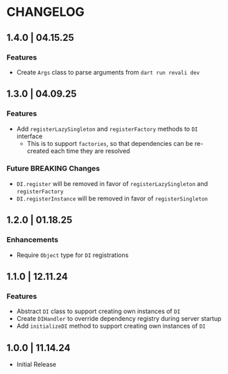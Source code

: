 # CHANGELOG

## 1.4.0 | 04.15.25

### Features

- Create `Args` class to parse arguments from `dart run revali dev`

## 1.3.0 | 04.09.25

### Features

- Add `registerLazySingleton` and `registerFactory` methods to `DI` interface
  - This is to support `factories`, so that dependencies can be re-created each time they are resolved

### Future BREAKING Changes

- `DI.register` will be removed in favor of `registerLazySingleton` and `registerFactory`
- `DI.registerInstance` will be removed in favor of `registerSingleton`

## 1.2.0 | 01.18.25

### Enhancements

- Require `Object` type for `DI` registrations

## 1.1.0 | 12.11.24

### Features

- Abstract `DI` class to support creating own instances of `DI`
- Create `DIHandler` to override dependency registry during server startup
- Add `initializeDI` method to support creating own instances of `DI`

## 1.0.0 | 11.14.24

- Initial Release
